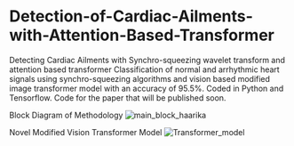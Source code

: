 # Detection-of-Cardiac-Ailments-with-Attention-Based-Transformer
Detecting Cardiac Ailments with Synchro-squeezing wavelet transform and attention based transformer
Classification of normal and arrhythmic heart signals using
synchro-squeezing algorithms and vision based modified image transformer model with an accuracy of 95.5%.
Coded in Python and Tensorflow. Code for the paper that will be published soon. 

Block Diagram of Methodology
![main_block_haarika](https://user-images.githubusercontent.com/69581719/208266783-d87750ae-3137-42f5-834c-2212ed205b14.png)

Novel Modified Vision Transformer Model
![Transformer_model](https://user-images.githubusercontent.com/69581719/208266796-cc44675a-0269-4a24-9b76-ca758aaca526.png)

